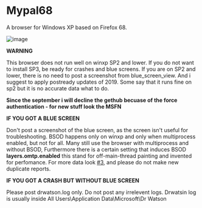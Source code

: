 # Mypal68

A browser for Windows XP based on Firefox 68.

![image](https://user-images.githubusercontent.com/19492771/152347482-f51058cd-2967-4bc5-80fd-5d269c328774.png)


**WARNING**

This browser does not run well on winxp SP2 and lower. If you do not want to install SP3, be ready for crashes and blue screens.
If you are on SP2 and lower, there is no need to post a screenshot from blue_screen_view. And i suggest to apply postready updates of 2019.
Some say that it runs fine on sp2 but it is no accurate data what to do.

**Since the september i will decline the gethub becuase of the force authentication - for new stuff look the MSFN**

**IF YOU GOT A BLUE SCREEN**

Don't post a screenshot of the blue screen, as the screen isn't useful for troubleshooting.
BSOD happens only on winxp and only when multiprocess enabled, but not for all. Many still use the browser with multiprocess and without BSOD,
Furthermore there is a certain setting that induces BSOD **layers.omtp.enabled** this stand for off-main-thread painting
and invented for perfomance. For more data look [#3](https://github.com/Feodor2/Mypal68/issues/3), and please do not make new duplicate reports.


**IF YOU GOT A CRASH BUT WITHOUT BLUE SCREEN**

Please post drwatson.log only. Do not post any irrelevent logs.
Drwatsin log is usually inside All Users\Application Data\Microsoft\Dr Watson

